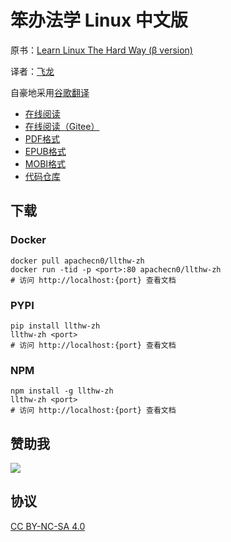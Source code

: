 # 笨办法学 Linux 中文版

原书：[Learn Linux The Hard Way (β version)](https://archive.fo/xDb8o)

译者：[飞龙](https://github.com/wizardforcel)

自豪地采用[谷歌翻译](https://translate.google.cn/)

+ [在线阅读](https://llthw.apachecn.org)
+ [在线阅读（Gitee）](https://apachecn.gitee.io/llthw-zh/)
+ [PDF格式](https://www.gitbook.com/download/pdf/book/wizardforcel/llthw)
+ [EPUB格式](https://www.gitbook.com/download/epub/book/wizardforcel/llthw)
+ [MOBI格式](https://www.gitbook.com/download/mobi/book/wizardforcel/llthw)
+ [代码仓库](http://github.com/wizardforcel/llthw-zh)

## 下载

### Docker

```
docker pull apachecn0/llthw-zh
docker run -tid -p <port>:80 apachecn0/llthw-zh
# 访问 http://localhost:{port} 查看文档
```

### PYPI

```
pip install llthw-zh
llthw-zh <port>
# 访问 http://localhost:{port} 查看文档
```

### NPM

```
npm install -g llthw-zh
llthw-zh <port>
# 访问 http://localhost:{port} 查看文档
```

## 赞助我

![](img/qr_alipay.png)

## 协议

[CC BY-NC-SA 4.0](http://creativecommons.org/licenses/by-nc-sa/4.0/)
